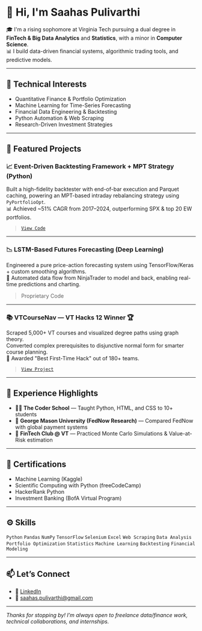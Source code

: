 # 👋 Hi, I'm Saahas Pulivarthi

🎓 I'm a rising sophomore at Virginia Tech pursuing a dual degree in **FinTech & Big Data Analytics** and **Statistics**, with a minor in **Computer Science**.  
📊 I build data-driven financial systems, algorithmic trading tools, and predictive models.

---

## 🔧 Technical Interests
- Quantitative Finance & Portfolio Optimization
- Machine Learning for Time-Series Forecasting
- Financial Data Engineering & Backtesting
- Python Automation & Web Scraping
- Research-Driven Investment Strategies

---

## 🧠 Featured Projects

### 📈 Event-Driven Backtesting Framework + MPT Strategy (Python)
Built a high-fidelity backtester with end-of-bar execution and Parquet caching, powering an MPT-based intraday rebalancing strategy using `PyPortfolioOpt`.  
📊 Achieved ~51% CAGR from 2017–2024, outperforming SPX & top 20 EW portfolios.  
> [`View Code`](https://github.com/Corrupt-Potato/EventDrivenBacktester) 

---

### 📉 LSTM-Based Futures Forecasting (Deep Learning)
Engineered a pure price-action forecasting system using TensorFlow/Keras + custom smoothing algorithms.  
🔁 Automated data flow from NinjaTrader to model and back, enabling real-time predictions and charting.  
> Proprietary Code

---

### 📚 VTCourseNav — VT Hacks 12 Winner 🏆
Scraped 5,000+ VT courses and visualized degree paths using graph theory.  
Converted complex prerequisites to disjunctive normal form for smarter course planning.  
🥇 Awarded "Best First-Time Hack" out of 180+ teams.  
> [`View Project`](https://vtcoursenav.study/)

---

## 💼 Experience Highlights
- 🧑‍🏫 **The Coder School** — Taught Python, HTML, and CSS to 10+ students
- 🧪 **George Mason University (FedNow Research)** — Compared FedNow with global payment systems
- 🧠 **FinTech Club @ VT** — Practiced Monte Carlo Simulations & Value-at-Risk estimation

---

## 📜 Certifications
- Machine Learning (Kaggle)
- Scientific Computing with Python (freeCodeCamp)
- HackerRank Python
- Investment Banking (BofA Virtual Program)

---

## ⚙️ Skills
`Python` `Pandas` `NumPy` `TensorFlow` `Selenium` `Excel` `Web Scraping` `Data Analysis`  
`Portfolio Optimization` `Statistics` `Machine Learning` `Backtesting` `Financial Modeling`

---

## 📫 Let’s Connect
- 💼 [LinkedIn](https://linkedin.com/in/saahas-pulivarthi)
- 📧 saahas.pulivarthi@gmail.com

---

_Thanks for stopping by! I’m always open to freelance data/finance work, technical collaborations, and internships._


<!---
Corrupt-Potato/Corrupt-Potato is a ✨ special ✨ repository because its `README.md` (this file) appears on your GitHub profile.
You can click the Preview link to take a look at your changes.
--->
